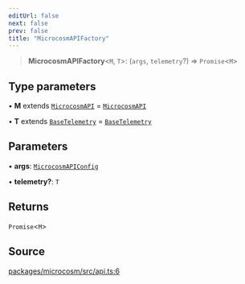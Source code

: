 ```yaml
---
editUrl: false
next: false
prev: false
title: "MicrocosmAPIFactory"
---
```


> **MicrocosmAPIFactory**\<`M`, `T`\>: (`args`, `telemetry`?) => `Promise`\<`M`\>

## Type parameters

• **M** extends [`MicrocosmAPI`](../classes/MicrocosmAPI.md) = [`MicrocosmAPI`](../classes/MicrocosmAPI.md)

• **T** extends [`BaseTelemetry`](../interfaces/BaseTelemetry.md) = [`BaseTelemetry`](../interfaces/BaseTelemetry.md)

## Parameters

• **args**: [`MicrocosmAPIConfig`](MicrocosmAPIConfig.md)

• **telemetry?**: `T`

## Returns

`Promise`\<`M`\>

## Source

[packages/microcosm/src/api.ts:6](https://github.com/nodenogg-in/alpha-p2p/blob/43ae393b39608a021b44acaf5959924eff4aeb19/packages/microcosm/src/api.ts#L6)
